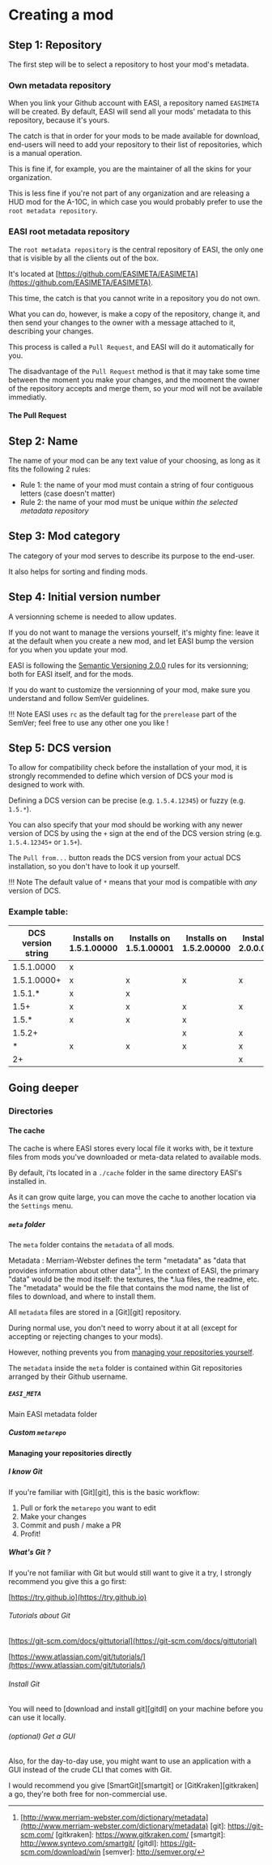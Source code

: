 # Creating a mod

## Step 1: Repository

The first step will be to select a repository to host your mod's metadata.

### Own metadata repository

When you link your Github account with EASI, a repository named `EASIMETA` will be created. By default, EASI will send all your mods' metadata to this repository, because it's yours.

The catch is that in order for your mods to be made available for download, end-users will need to add your repository to their list of repositories, which is a manual operation.

This is fine if, for example, you are the maintainer of all the skins for your organization.

This is less fine if you're not part of any organization and are releasing a HUD mod for the A-10C, in which case you would probably prefer to use the `root metadata repository`.

### EASI root metadata repository

The `root metadata repository` is the central repository of EASI, the only one that is visible by all the clients out of the box.

It's located at [https://github.com/EASIMETA/EASIMETA](https://github.com/EASIMETA/EASIMETA).

This time, the catch is that you cannot write in a repository you do not own.

What you can do, however, is make a copy of the repository, change it, and then send your changes to the owner with a message attached to it, describing your changes.

This process is called a `Pull Request`, and EASI will do it automatically for you.

The disadvantage of the `Pull Request` method is that it may take some time between the moment you make your changes, and the mooment the owner of the repository accepts and merge them, so your mod will not be available immediatly.

#### The Pull Request

## Step 2: Name

The name of your mod can be any text value of your choosing, as long as it fits the following 2 rules:

* Rule 1: the name of your mod must contain a string of four contiguous letters (case doesn't matter)
* Rule 2: the name of your mod must be unique *within the selected metadata repository*

## Step 3: Mod category

The category of your mod serves to describe its purpose to the end-user.

It also helps for sorting and finding mods.

## Step 4: Initial version number

A versionning scheme is needed to allow updates.

If you do not want to manage the versions yourself, it's mighty fine: leave it at the default when you create a new mod, and let EASI bump the version for you when you update your mod.

EASI is following the [Semantic Versioning 2.0.0](semver) rules for its versionning; both for EASI itself, and for the mods.

If you do want to customize the versionning of your mod, make sure you understand and follow SemVer guidelines.

!!! Note
    EASI uses `rc` as the default tag for the `prerelease` part of the SemVer; feel free to use any other one you like !
    
## Step 5: DCS version

To allow for compatibility check before the installation of your mod, it is strongly recommended to define which version of DCS your mod is designed to work with.
  
Defining a DCS version can be precise (e.g. `1.5.4.12345`) or fuzzy (e.g. `1.5.*`).

You can also specify that your mod should be working with any newer version of DCS by using the `+` sign at the end of the DCS version string (e.g. `1.5.4.12345+` or `1.5+`).
 
The `Pull from...` button reads the DCS version from your actual DCS installation, so you don't have to look it up yourself.

!!! Note
    The default value of `*` means that your mod is compatible with *any* version of DCS.
    
### Example table:
    
| DCS version string 	| Installs on 1.5.1.00000 	| Installs on 1.5.1.00001 	| Installs on 1.5.2.00000 	| Installs on 2.0.0.00000 	|
|--------------------	|-------------------------	|-------------------------	|-------------------------	|-------------------------	|
| 1.5.1.0000         	| x                       	|                         	|                         	|                         	|
| 1.5.1.0000+        	| x                       	| x                       	| x                       	| x                       	|
| 1.5.1.*            	| x                       	| x                       	|                         	|                         	|
| 1.5+               	| x                       	| x                       	| x                       	| x                       	|
| 1.5.*              	| x                       	| x                       	| x                       	|                         	|
| 1.5.2+             	|                         	|                         	| x                       	| x                       	|
| *                  	| x                       	| x                       	| x                       	| x                       	|
| 2+                 	|                         	|                         	|                         	| x                       	|

## Going deeper

### Directories

#### The cache

The cache is where EASI stores every local file it works with, be it texture files from mods you've downloaded or meta-data related to available mods.

By default, i'ts located in a `./cache` folder in the same directory EASI's installed in.

As it can grow quite large, you can move the cache to another location via the `Settings` menu.

##### `meta` folder

The `meta` folder contains the `metadata` of all mods.

Metadata
:   Merriam-Webster defines the term "metadata" as "data that provides information about other data"[^1]. In the context of EASI, the primary "data" would be the mod itself: the textures, the *.lua files, the readme, etc. The "metadata" would be the file that contains the mod name, the list of files to download, and where to install them.

All `metadata` files are stored in a [Git][git] repository.

During normal use, you don't need to worry about it at all (except for accepting or rejecting changes to your mods).

However, nothing prevents you from [managing your repositories yourself](#managing-your-repositories).

The `metadata` inside the `meta` folder is contained within Git repositories arranged by their Github username.

##### `EASI_META`

Main EASI metadata folder

##### Custom `metarepo`


#### Managing your repositories directly

##### I know Git

If you're familiar with [Git][git], this is the basic workflow:

1. Pull or fork the `metarepo` you want to edit
2. Make your changes
3. Commit and push / make a PR
4. Profit!

##### What's Git ?

If you're not familiar with Git but would still want to give it a try, I strongly recommend you give this a go first:

[https://try.github.io](https://try.github.io)

###### Tutorials about Git

[https://git-scm.com/docs/gittutorial](https://git-scm.com/docs/gittutorial)

[https://www.atlassian.com/git/tutorials/](https://www.atlassian.com/git/tutorials/)

###### Install Git

You will need to [download and install git][gitdl] on your machine before you can use it locally.

###### (optional) Get a GUI

Also, for the day-to-day use, you might want to use an application with a GUI instead of the crude CLI that comes with Git.

I would recommend you give [SmartGit][smartgit] or [GitKraken][gitkraken] a go, they're both free for non-commercial use.


[^1]: [http://www.merriam-webster.com/dictionary/metadata](http://www.merriam-webster.com/dictionary/metadata)
[git]: https://git-scm.com/
[gitkraken]: https://www.gitkraken.com/
[smartgit]: http://www.syntevo.com/smartgit/
[gitdl]: https://git-scm.com/download/win
[semver]: http://semver.org/
